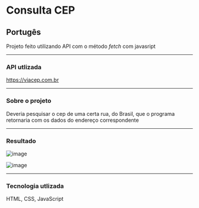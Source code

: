 # Consulta CEP


<h2>Portugês</h2>

Projeto feito utilizando API com o método _fetch_ com javasript


<hr>

<h3>API utlizada</h3>

https://viacep.com.br

<hr>

<h3>Sobre o projeto</h3>


Deveria pesquisar o cep de uma certa rua, do Brasil, que o programa retornaria com os dados do endereço correspondente

<hr>

<h3>Resultado</h3>

![image](https://user-images.githubusercontent.com/88800549/156860920-ffbdae6e-fc0e-496b-a4c7-32f1ed403215.png)

![image](https://user-images.githubusercontent.com/88800549/156860939-979df400-8449-416e-85a6-c489250eb357.png)

<hr>

<h3>Tecnologia utlizada</h3>

HTML, CSS, JavaScript
